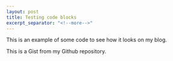 ```yaml
---
layout: post
title: Testing code blocks
excerpt_separator: "<!--more-->"
---
```


This is an example of some code to see how it looks on my blog.

<!--more-->

<script src="https://gist.github.com/alanrob17/8757b0170c53afe8ed0735386bde88b4.js"></script>

This is a Gist from my Github repository.
